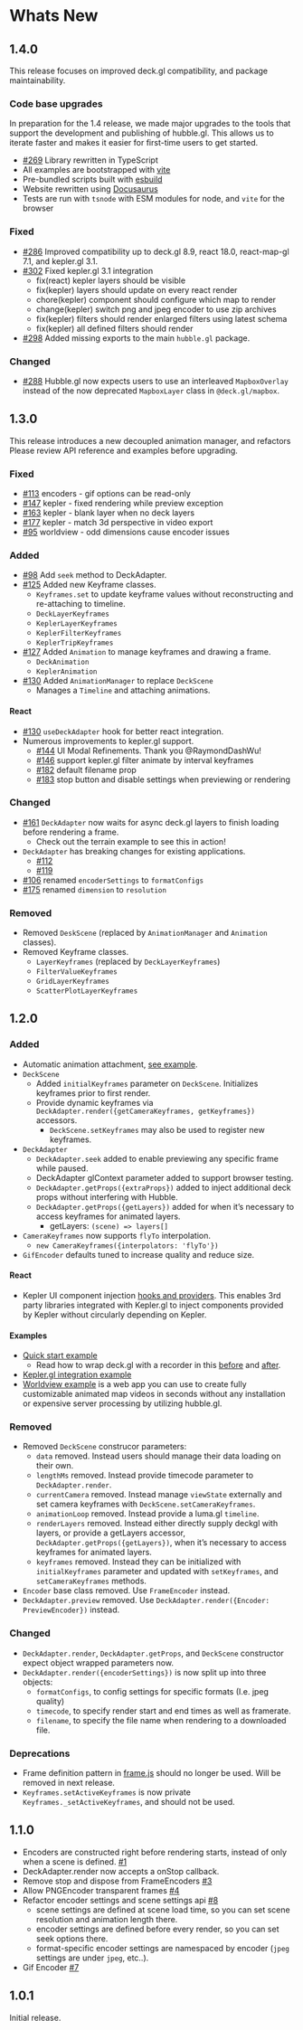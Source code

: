 # Whats New

## 1.4.0

This release focuses on improved deck.gl compatibility, and package maintainability.

### Code base upgrades

In preparation for the 1.4 release, we made major upgrades to the tools that support the development and publishing of hubble.gl. This allows us to iterate faster and makes it easier for first-time users to get started.

- [#269](https://github.com/visgl/hubble.gl/pull/269) Library rewritten in TypeScript
- All examples are bootstrapped with [vite](https://vitejs.dev)
- Pre-bundled scripts built with [esbuild](https://esbuild.github.io)
- Website rewritten using [Docusaurus](https://docusaurus.io)
- Tests are run with `tsnode` with ESM modules for node, and `vite` for the browser

### Fixed

- [#286](https://github.com/visgl/hubble.gl/pull/286) Improved compatibility up to deck.gl 8.9, react 18.0, react-map-gl 7.1, and kepler.gl 3.1.
- [#302](https://github.com/visgl/hubble.gl/pull/302) Fixed kepler.gl 3.1 integration
  - fix(react) kepler layers should be visible
  - fix(kepler) layers should update on every react render
  - chore(kepler) component should configure which map to render
  - change(kepler) switch png and jpeg encoder to use zip archives
  - fix(kepler) filters should render enlarged filters using latest schema
  - fix(kepler) all defined filters should render
- [#298](https://github.com/visgl/hubble.gl/pull/298) Added missing exports to the main `hubble.gl` package.

### Changed

- [#288](https://github.com/visgl/hubble.gl/pull/288) Hubble.gl now expects users to use an interleaved `MapboxOverlay` instead of the now deprecated `MapboxLayer` class in `@deck.gl/mapbox`.

## 1.3.0

This release introduces a new decoupled animation manager, and refactors Please review API reference and examples before upgrading.

### Fixed

- [#113](https://github.com/visgl/hubble.gl/pull/113) encoders - gif options can be read-only
- [#147](https://github.com/visgl/hubble.gl/pull/147) kepler - fixed rendering while preview exception
- [#163](https://github.com/visgl/hubble.gl/pull/163) kepler - blank layer when no deck layers
- [#177](https://github.com/visgl/hubble.gl/pull/177) kepler - match 3d perspective in video export
- [#95](https://github.com/visgl/hubble.gl/pull/95) worldview - odd dimensions cause encoder issues

### Added

- [#98](https://github.com/visgl/hubble.gl/pull/98) Add `seek` method to DeckAdapter.
- [#125](https://github.com/visgl/hubble.gl/pull/125) Added new Keyframe classes.
  - `Keyframes.set` to update keyframe values without reconstructing and re-attaching to timeline.
  - `DeckLayerKeyframes`
  - `KeplerLayerKeyframes`
  - `KeplerFilterKeyframes`
  - `KeplerTripKeyframes`
- [#127](https://github.com/visgl/hubble.gl/pull/127) Added `Animation` to manage keyframes and drawing a frame.
  - `DeckAnimation`
  - `KeplerAnimation`
- [#130](https://github.com/visgl/hubble.gl/pull/130) Added `AnimationManager` to replace `DeckScene`
  - Manages a `Timeline` and attaching animations.

#### React

- [#130](https://github.com/visgl/hubble.gl/pull/130) `useDeckAdapter` hook for better react integration.
- Numerous improvements to kepler.gl support.
  - [#144](https://github.com/visgl/hubble.gl/pull/144) UI Modal Refinements. Thank you @RaymondDashWu!
  - [#146](https://github.com/visgl/hubble.gl/pull/146) support kepler.gl filter animate by interval keyframes
  - [#182](https://github.com/visgl/hubble.gl/pull/182) default filename prop
  - [#183](https://github.com/visgl/hubble.gl/pull/183) stop button and disable settings when previewing or rendering


### Changed

- [#161](https://github.com/visgl/hubble.gl/pull/161) `DeckAdapter` now waits for async deck.gl layers to finish loading before rendering a frame.
  - Check out the terrain example to see this in action!
- `DeckAdapter` has breaking changes for existing applications.
  - [#112](https://github.com/visgl/hubble.gl/pull/112)
  - [#119](https://github.com/visgl/hubble.gl/pull/119)
- [#106](https://github.com/visgl/hubble.gl/pull/106) renamed `encoderSettings` to `formatConfigs`
- [#175](https://github.com/visgl/hubble.gl/pull/175) renamed `dimension` to `resolution`

### Removed

- Removed `DeskScene` (replaced by `AnimationManager` and `Animation` classes).
- Removed Keyframe classes.
  - `LayerKeyframes` (replaced by `DeckLayerKeyframes`)
  - `FilterValueKeyframes`
  - `GridLayerKeyframes`
  - `ScatterPlotLayerKeyframes`

## 1.2.0

### Added

- Automatic animation attachment, [see example](https://github.com/uber/hubble.gl/compare/v1.1.0...master#diff-0b5ca119d2be595aa307d34512d9679e49186307ef94201e4b3dfa079aa89938L54).
- `DeckScene`
  - Added `initialKeyframes` parameter on `DeckScene`. Initializes keyframes prior to first render.
  - Provide dynamic keyframes via `DeckAdapter.render({getCameraKeyframes, getKeyframes})` accessors.
    - `DeckScene.setKeyframes` may also be used to register new keyframes.
- `DeckAdapter`
  - `DeckAdapter.seek` added to enable previewing any specific frame while paused.
  - DeckAdapter glContext parameter added to support browser testing.
  - `DeckAdapter.getProps({extraProps})` added to inject additional deck props without interfering with Hubble.
  - `DeckAdapter.getProps({getLayers})` added for when it’s necessary to access keyframes for animated layers.
    - getLayers: `(scene) => layers[]`
- `CameraKeyframes` now supports `flyTo` interpolation.
  - `new CameraKeyframes({interpolators: 'flyTo'})`
- `GifEncoder` defaults tuned to increase quality and reduce size.

#### React
- Kepler UI component injection [hooks and providers](https://github.com/uber/hubble.gl/blob/a821066de6aa24ed747609b3c0b71dfcc17d27b3/modules/react/src/components/inject-kepler.js). This enables 3rd party libraries integrated with Kepler.gl to inject components provided by Kepler without circularly depending on Kepler.

#### Examples

- [Quick start example](https://github.com/uber/hubble.gl/blob/a821066de6aa24ed747609b3c0b71dfcc17d27b3/examples/quick-start/app.js)
  - Read how to wrap deck.gl with a recorder in this [before](https://github.com/uber/hubble.gl/blob/a821066de6aa24ed747609b3c0b71dfcc17d27b3/examples/quick-start/quick-start-before.js) and [after](https://github.com/uber/hubble.gl/blob/a821066de6aa24ed747609b3c0b71dfcc17d27b3/examples/quick-start/quick-start-after.js).
- [Kepler.gl integration example](https://github.com/uber/hubble.gl/tree/1.4-release/examples/kepler-integration)
- [Worldview example](https://github.com/uber/hubble.gl/tree/1.4-release/examples/worldview) is a web app you can use to create fully customizable animated map videos in seconds without any installation or expensive server processing by utilizing hubble.gl.

### Removed

- Removed `DeckScene` construcor parameters:
  - `data` removed. Instead users should manage their data loading on their own.
  - `lengthMs` removed. Instead provide timecode parameter to `DeckAdapter.render`.
  - `currentCamera` removed. Instead manage `viewState` externally and set camera keyframes with `DeckScene.setCameraKeyframes`.
  - `animationLoop` removed. Instead provide a luma.gl `timeline`.
  - `renderLayers` removed. Instead either directly supply deckgl with layers, or provide a getLayers accessor, `DeckAdapter.getProps({getLayers})`, when it’s necessary to access keyframes for animated layers.
  - `keyframes` removed. Instead they can be initialized with `initialKeyframes` parameter and updated with `setKeyframes`, and `setCameraKeyframes` methods.
- `Encoder` base class removed. Use `FrameEncoder` instead.
- `DeckAdapter.preview` removed. Use `DeckAdapter.render({Encoder: PreviewEncoder})` instead.

### Changed
- `DeckAdapter.render`, `DeckAdapter.getProps`, and `DeckScene` constructor expect object wrapped parameters now.
- `DeckAdapter.render({encoderSettings})` is now split up into three objects:
    - `formatConfigs`, to config settings for specific formats (I.e. jpeg quality)
    - `timecode`, to specify render start and end times as well as framerate.
    - `filename`, to specify the file name when rendering to a downloaded file.

### Deprecations
- Frame definition pattern in [frame.js](https://github.com/uber/hubble.gl/blob/a821066de6aa24ed747609b3c0b71dfcc17d27b3/modules/core/src/keyframes/frame.js) should no longer be used. Will be removed in next release.
- `Keyframes.setActiveKeyframes` is now private `Keyframes._setActiveKeyframes`, and should not be used.

## 1.1.0

- Encoders are constructed right before rendering starts, instead of only when a scene is defined. [#1](https://github.com/uber/hubble.gl/pull/1)
- DeckAdapter.render now accepts a onStop callback.
- Remove stop and dispose from FrameEncoders [#3](https://github.com/uber/hubble.gl/pull/3)
- Allow PNGEncoder transparent frames [#4](https://github.com/uber/hubble.gl/pull/4)
- Refactor encoder settings and scene settings api [#8](https://github.com/uber/hubble.gl/pull/8)
  - scene settings are defined at scene load time, so you can set scene resolution and animation length there.
  - encoder settings are defined before every render, so you can set seek options there.
  - format-specific encoder settings are namespaced by encoder (`jpeg` settings are under `jpeg`, etc..).
- Gif Encoder [#7](https://github.com/uber/hubble.gl/pull/7)

## 1.0.1

Initial release.